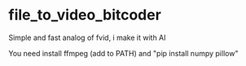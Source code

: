 # file_to_video_bitcoder
Simple and fast analog of fvid, i make it with AI

You need install ffmpeg (add to PATH) and "pip install numpy pillow"
